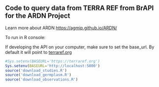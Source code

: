 ## Code to query data from TERRA REF from BrAPI for the ARDN Project 

Learn more about ARDN https://agmip.github.io/ARDN/

To run in R console:

If developing the API on your computer, make sure to set the base_url. By 
default it will point to [terraref.org](https://terraref.org)

```R
#Sys.setenv(BASEURL='https://terraref.org')
Sys.setenv(BASEURL='http://localhost:5000')
source('download_studies.R')
source('download_germplasm.R')
source('download_observations.R')
```
